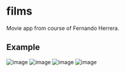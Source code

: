# films
Movie app from course of Fernando Herrera.

## Example
![image](https://user-images.githubusercontent.com/54634181/129433653-ab13d30e-c22d-46d9-80b7-2ee7b93a66a2.png)
![image](https://user-images.githubusercontent.com/54634181/129433662-f0e3e951-9daf-4be3-b00a-c548a1ed66a8.png)
![image](https://user-images.githubusercontent.com/54634181/129433679-235fcd32-c835-42f6-b643-5a37369fcb8a.png)
![image](https://user-images.githubusercontent.com/54634181/129433690-ea813b56-9ea2-4378-a0af-bf1f549f9594.png)

